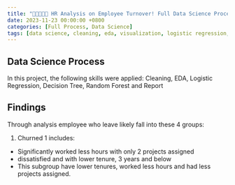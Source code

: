 ```yaml
---
title: "🧑🏻‍🤝‍🧑🏽 HR Analysis on Employee Turnover! Full Data Science Process"
date: 2023-11-23 00:00:00 +0800
categories: [Full Process, Data Science]
tags: [data science, cleaning, eda, visualization, logistic regression, decision tree, random forest, feature engineering, recommendations]
---
```


## Data Science Process 
In this project, the following skills were applied: Cleaning, EDA, Logistic Regression, Decision Tree, Random Forest and Report

## Findings 

Through analysis employee who leave likely fall into these 4 groups: 
1. Churned 1 includes:
- Significantly worked less hours with only 2 projects assigned
- dissatisfied and with lower tenure, 3 years and below
- This subgroup have lower tenures, worked less hours and had less projects assigned.

